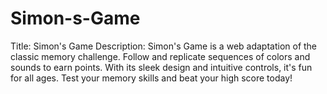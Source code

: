 # Simon-s-Game
Title: Simon's Game  Description: Simon's Game is a web adaptation of the classic memory challenge. Follow and replicate sequences of colors and sounds to earn points. With its sleek design and intuitive controls, it's fun for all ages. Test your memory skills and beat your high score today!
